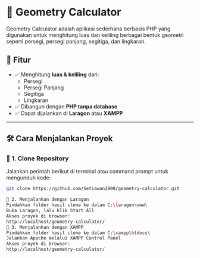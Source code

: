 # 📐 Geometry Calculator

Geometry Calculator adalah aplikasi sederhana berbasis PHP yang digunakan untuk menghitung luas dan keliling berbagai bentuk geometri seperti persegi, persegi panjang, segitiga, dan lingkaran.

## 🚀 Fitur
- ✅ Menghitung **luas & keliling** dari:
  - Persegi
  - Persegi Panjang
  - Segitiga
  - Lingkaran
- ✅ Dibangun dengan **PHP tanpa database**
- ✅ Dapat dijalankan di **Laragon** atau **XAMPP**
  
---

## 🛠 **Cara Menjalankan Proyek**
### 🔹 **1. Clone Repository**
Jalankan perintah berikut di terminal atau command prompt untuk mengunduh kode:  
```sh
git clone https://github.com/Setiawan2800/geometry-calculator.git

🔹 2. Menjalankan dengan Laragon
Pindahkan folder hasil clone ke dalam C:\laragon\www\
Buka Laragon, lalu klik Start All
Akses proyek di browser:
http://localhost/geometry-calculator/
🔹 3. Menjalankan dengan XAMPP
Pindahkan folder hasil clone ke dalam C:\xampp\htdocs\
Jalankan Apache melalui XAMPP Control Panel
Akses proyek di browser:
http://localhost/geometry-calculator/

